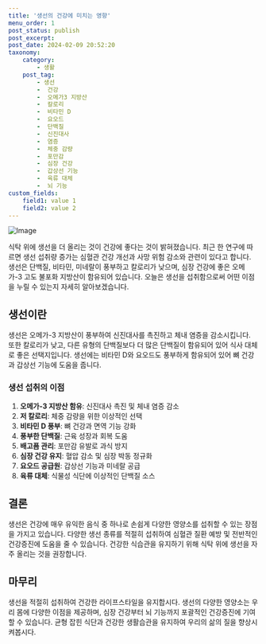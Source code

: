 ```yaml
---
title: '생선의 건강에 미치는 영향'
menu_order: 1
post_status: publish
post_excerpt: 
post_date: 2024-02-09 20:52:20
taxonomy:
    category:
        - 생활
    post_tag:
        - 생선
        -  건강
        -  오메가3 지방산
        -  칼로리
        -  비타민 D
        -  요오드
        -  단백질
        -  신진대사
        -  염증
        -  체중 감량
        -  포만감
        -  심장 건강
        -  갑상선 기능
        -  육류 대체
        -  뇌 기능
custom_fields:
    field1: value 1
    field2: value 2
---
```


![Image](https://imgnews.pstatic.net/image/053/2024/02/09/0000041416_001_20240209100401147.jpg?type=w647)

식탁 위에 생선을 더 올리는 것이 건강에 좋다는 것이 밝혀졌습니다. 최근 한 연구에 따르면 생선 섭취량 증가는 심혈관 건강 개선과 사망 위험 감소와 관련이 있다고 합니다. 생선은 단백질, 비타민, 미네랄이 풍부하고 칼로리가 낮으며, 심장 건강에 좋은 오메가-3 고도 불포화 지방산이 함유되어 있습니다. 오늘은 생선을 섭취함으로써 어떤 이점을 누릴 수 있는지 자세히 알아보겠습니다.
## 생선이란
생선은 오메가-3 지방산이 풍부하여 신진대사를 촉진하고 체내 염증을 감소시킵니다. 또한 칼로리가 낮고, 다른 유형의 단백질보다 더 많은 단백질이 함유되어 있어 식사 대체로 좋은 선택지입니다. 생선에는 비타민 D와 요오드도 풍부하게 함유되어 있어 뼈 건강과 갑상선 기능에 도움을 줍니다.
### 생선 섭취의 이점
1. **오메가-3 지방산 함유**: 신진대사 촉진 및 체내 염증 감소
2. **저 칼로리**: 체중 감량을 위한 이상적인 선택
3. **비타민 D 풍부**: 뼈 건강과 면역 기능 강화
4. **풍부한 단백질**: 근육 성장과 회복 도움
5. **배고픔 관리**: 포만감 유발로 과식 방지
6. **심장 건강 유지**: 혈압 감소 및 심장 박동 정규화
7. **요오드 공급원**: 갑상선 기능과 미네랄 공급
8. **육류 대체**: 식물성 식단에 이상적인 단백질 소스
## 결론
생선은 건강에 매우 유익한 음식 중 하나로 손쉽게 다양한 영양소를 섭취할 수 있는 장점을 가지고 있습니다. 다양한 생선 종류를 적절히 섭취하여 심혈관 질환 예방 및 전반적인 건강증진에 도움을 줄 수 있습니다. 건강한 식습관을 유지하기 위해 식탁 위에 생선을 자주 올리는 것을 권장합니다.
## 마무리
생선을 적절히 섭취하여 건강한 라이프스타일을 유지합시다. 생선의 다양한 영양소는 우리 몸에 다양한 이점을 제공하며, 심장 건강부터 뇌 기능까지 포괄적인 건강증진에 기여할 수 있습니다. 균형 잡힌 식단과 건강한 생활습관을 유지하여 우리의 삶의 질을 향상시켜봅시다.
